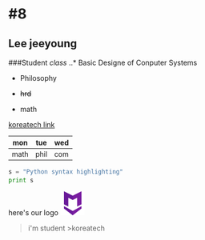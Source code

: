  #8 
======

## **Lee jeeyoung**
###Student
_class_
..* Basic Designe of Conputer Systems
* Philosophy
- ~~hrd~~
+ math

[koreatech link](www.koreatech.ac.kr)

|mon |tue |wed |
|----|----|----|
|math|phil|com |


```python
s = "Python syntax highlighting"
print s
```

here's our logo
![alt text](https://github.com/adam-p/markdown-here/raw/master/src/common/images/icon48.png "Logo Title Text 1")

>i'm student >koreatech

